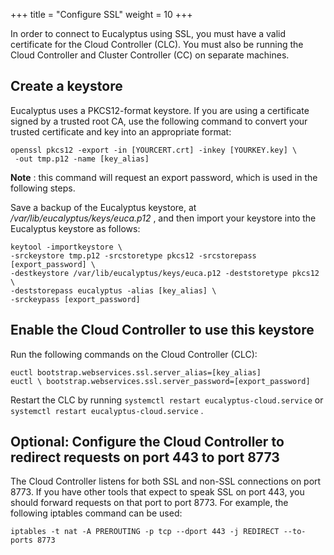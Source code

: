 +++
title = "Configure SSL"
weight = 10
+++

In order to connect to Eucalyptus using SSL, you must have a valid certificate for the Cloud Controller (CLC). You must also be running the Cloud Controller and Cluster Controller (CC) on separate machines.
## Create a keystore
Eucalyptus uses a PKCS12-format keystore. If you are using a certificate signed by a trusted root CA, use the following command to convert your trusted certificate and key into an appropriate format: 


    openssl pkcs12 -export -in [YOURCERT.crt] -inkey [YOURKEY.key] \
     -out tmp.p12 -name [key_alias]

**Note** : this command will request an export password, which is used in the following steps. 

Save a backup of the Eucalyptus keystore, at */var/lib/eucalyptus/keys/euca.p12* , and then import your keystore into the Eucalyptus keystore as follows: 


    keytool -importkeystore \ 
    -srckeystore tmp.p12 -srcstoretype pkcs12 -srcstorepass [export_password] \ 
    -destkeystore /var/lib/eucalyptus/keys/euca.p12 -deststoretype pkcs12 \ 
    -deststorepass eucalyptus -alias [key_alias] \ 
    -srckeypass [export_password] 


## Enable the Cloud Controller to use this keystore
Run the following commands on the Cloud Controller (CLC): 


    euctl bootstrap.webservices.ssl.server_alias=[key_alias]
    euctl \ bootstrap.webservices.ssl.server_password=[export_password]

Restart the CLC by running `systemctl restart eucalyptus-cloud.service` or `systemctl restart eucalyptus-cloud.service` . 


## Optional: Configure the Cloud Controller to redirect requests on port 443 to port 8773
The Cloud Controller listens for both SSL and non-SSL connections on port 8773. If you have other tools that expect to speak SSL on port 443, you should forward requests on that port to port 8773. For example, the following iptables command can be used: 


    iptables -t nat -A PREROUTING -p tcp --dport 443 -j REDIRECT --to-ports 8773

